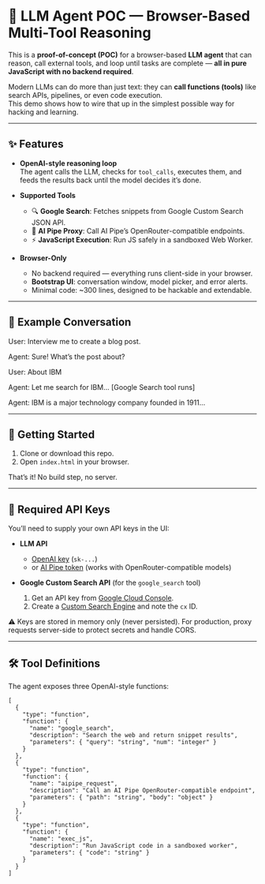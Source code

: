 # 🤖 LLM Agent POC — Browser-Based Multi-Tool Reasoning

This is a **proof-of-concept (POC)** for a browser-based **LLM agent** that can reason, call external tools, and loop until tasks are complete — **all in pure JavaScript with no backend required**.

Modern LLMs can do more than just text: they can **call functions (tools)** like search APIs, pipelines, or even code execution.  
This demo shows how to wire that up in the simplest possible way for hacking and learning.

---

## ✨ Features

- **OpenAI-style reasoning loop**  
  The agent calls the LLM, checks for `tool_calls`, executes them, and feeds the results back until the model decides it’s done.

- **Supported Tools**
  - 🔍 **Google Search**: Fetches snippets from Google Custom Search JSON API.  
  - 🔗 **AI Pipe Proxy**: Call AI Pipe’s OpenRouter-compatible endpoints.  
  - ⚡ **JavaScript Execution**: Run JS safely in a sandboxed Web Worker.

- **Browser-Only**
  - No backend required — everything runs client-side in your browser.
  - **Bootstrap UI**: conversation window, model picker, and error alerts.
  - Minimal code: ~300 lines, designed to be hackable and extendable.

---

## 📸 Example Conversation

User: Interview me to create a blog post.

Agent: Sure! What’s the post about?

User: About IBM

Agent: Let me search for IBM...
[Google Search tool runs]

Agent: IBM is a major technology company founded in 1911...


---

## 🚀 Getting Started

1. Clone or download this repo.
2. Open `index.html` in your browser.

That’s it! No build step, no server.

---

## 🔑 Required API Keys

You’ll need to supply your own API keys in the UI:

- **LLM API**  
  - [OpenAI key](https://platform.openai.com/) (`sk-...`)  
  - or [AI Pipe token](https://aipipe.org/) (works with OpenRouter-compatible models)  

- **Google Custom Search API** (for the `google_search` tool)  
  1. Get an API key from [Google Cloud Console](https://console.cloud.google.com/).  
  2. Create a [Custom Search Engine](https://programmablesearchengine.google.com/) and note the `cx` ID.  

⚠️ Keys are stored in memory only (never persisted). For production, proxy requests server-side to protect secrets and handle CORS.

---

## 🛠 Tool Definitions

The agent exposes three OpenAI-style functions:

```jsonc
[
  {
    "type": "function",
    "function": {
      "name": "google_search",
      "description": "Search the web and return snippet results",
      "parameters": { "query": "string", "num": "integer" }
    }
  },
  {
    "type": "function",
    "function": {
      "name": "aipipe_request",
      "description": "Call an AI Pipe OpenRouter-compatible endpoint",
      "parameters": { "path": "string", "body": "object" }
    }
  },
  {
    "type": "function",
    "function": {
      "name": "exec_js",
      "description": "Run JavaScript code in a sandboxed worker",
      "parameters": { "code": "string" }
    }
  }
]
